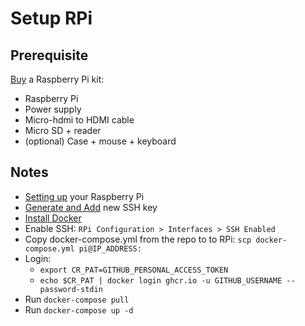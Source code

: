 # Setup RPi

## Prerequisite

[Buy](https://www.raspberrypi.com/products/raspberry-pi-4-model-b/) a Raspberry Pi kit:

- Raspberry Pi
- Power supply
- Micro-hdmi to HDMI cable
- Micro SD + reader
- (optional) Case + mouse + keyboard

## Notes

- [Setting up](https://projects.raspberrypi.org/en/projects/raspberry-pi-setting-up/0) your Raspberry Pi
- [Generate and Add](https://docs.github.com/en/authentication/connecting-to-github-with-ssh/generating-a-new-ssh-key-and-adding-it-to-the-ssh-agent) new SSH key
- [Install Docker](https://dev.to/elalemanyo/how-to-install-docker-and-docker-compose-on-raspberry-pi-1mo)
- Enable SSH: `RPi Configuration > Interfaces > SSH Enabled`
- Copy docker-compose.yml from the repo to to RPi: `scp docker-compose.yml pi@IP_ADDRESS:`
- Login:
  - `export CR_PAT=GITHUB_PERSONAL_ACCESS_TOKEN`
  - `echo $CR_PAT | docker login ghcr.io -u GITHUB_USERNAME --password-stdin`
- Run `docker-compose pull`
- Run `docker-compose up -d`
